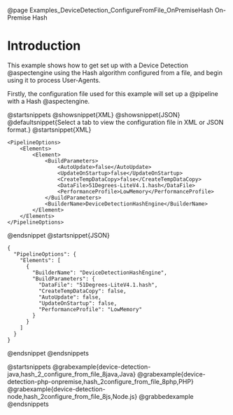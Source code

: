 @page Examples_DeviceDetection_ConfigureFromFile_OnPremiseHash On-Premise Hash

# Introduction

This example shows how to get set up with a Device Detection @aspectengine using the Hash algorithm
configured from a file, and begin using it to process User-Agents.

Firstly, the configuration file used for this example will set up a @pipeline with a Hash @aspectengine.

@startsnippets
@showsnippet{XML}
@showsnippet{JSON}
@defaultsnippet{Select a tab to view the configuration file in XML or JSON format.}
@startsnippet{XML}
```{xml}
<PipelineOptions>
    <Elements>
        <Element>
            <BuildParameters>
                <AutoUpdate>false</AutoUpdate>
                <UpdateOnStartup>false</UpdateOnStartup>
                <CreateTempDataCopy>false</CreateTempDataCopy>
                <DataFile>51Degrees-LiteV4.1.hash</DataFile>
                <PerformanceProfile>LowMemory</PerformanceProfile>
            </BuildParameters>
            <BuilderName>DeviceDetectionHashEngine</BuilderName>
        </Element>
    </Elements>
</PipelineOptions>
```
@endsnippet
@startsnippet{JSON}
```{json}
{
  "PipelineOptions": {
    "Elements": [
      {
        "BuilderName": "DeviceDetectionHashEngine",
        "BuildParameters": {
          "DataFile": "51Degrees-LiteV4.1.hash",
          "CreateTempDataCopy": false,
          "AutoUpdate": false,
          "UpdateOnStartup": false,
          "PerformanceProfile": "LowMemory"
        }
      }
    ]
  }
}
```
@endsnippet
@endsnippets

@startsnippets
@grabexample{device-detection-java,hash_2_configure_from_file_8java,Java}
@grabexample{device-detection-php-onpremise,hash_2configure_from_file_8php,PHP}
@grabexample{device-detection-node,hash_2configure_from_file_8js,Node.js}
@grabbedexample
@endsnippets
